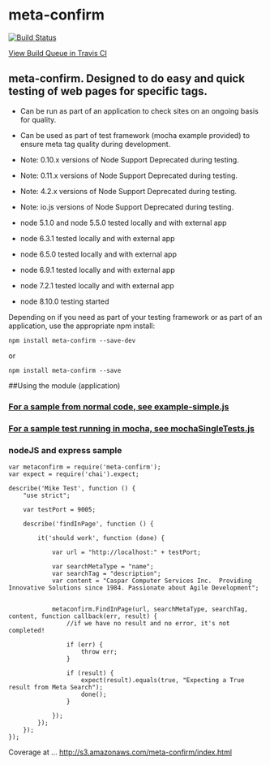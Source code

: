 

# meta-confirm

[![Build Status](https://travis-ci.org/CasparComputer/meta-confirm.svg)](https://travis-ci.org/CasparComputer/meta-confirm)

[View Build Queue in Travis CI](https://travis-ci.org/CasparComputer/meta-confirm)

## meta-confirm.  Designed to do easy and quick testing of web pages for specific tags.

* Can be run as part of an application to check sites on an ongoing basis for quality.
* Can be used as part of test framework (mocha example provided) to ensure meta tag quality during development.


* Note: 0.10.x versions of Node Support Deprecated during testing.
* Note: 0.11.x versions of Node Support Deprecated during testing.
* Note: 4.2.x versions of Node Support Deprecated during testing.
* Note: io.js versions of Node Support Deprecated during testing.

* node 5.1.0 and node 5.5.0 tested locally and with external app
* node 6.3.1 tested locally and with external app
* node 6.5.0 tested locally and with external app
* node 6.9.1 tested locally and with external app
* node 7.2.1 tested locally and with external app
* node 8.10.0 testing started


Depending on if you need as part of your testing framework or as part of an application, use the appropriate npm install:

    npm install meta-confirm --save-dev
or

    npm install meta-confirm --save
     
##Using the module (application)
    
### [For a sample from normal code, see example-simple.js](https://github.com/CasparComputer/meta-confirm/blob/master/examples/example-simple.js)

### [For a sample test running in mocha, see mochaSingleTests.js](https://github.com/CasparComputer/meta-confirm/blob/master/test/mochaSingleTests.js)

### nodeJS and express sample


    var metaconfirm = require('meta-confirm');
    var expect = require('chai').expect;
        
    describe('Mike Test', function () {
        "use strict";
    
        var testPort = 9005;
    
        describe('findInPage', function () {
    
            it('should work', function (done) {
    
                var url = "http://localhost:" + testPort;
    
                var searchMetaType = "name";
                var searchTag = "description";
                var content = "Caspar Computer Services Inc.  Providing Innovative Solutions since 1984. Passionate about Agile Development";
    
    
                metaconfirm.FindInPage(url, searchMetaType, searchTag, content, function callback(err, result) {
                    //if we have no result and no error, it's not completed!
    
                    if (err) {
                        throw err;
                    }
    
                    if (result) {
                        expect(result).equals(true, "Expecting a True result from Meta Search");
                        done();
                    }
    
                });
            });
        });
    });


Coverage at ... http://s3.amazonaws.com/meta-confirm/index.html


